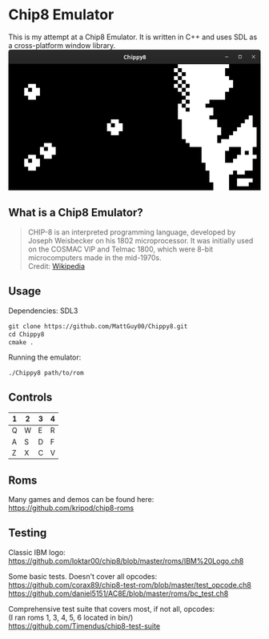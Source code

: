 # Chip8 Emulator
This is my attempt at a Chip8 Emulator. It is written in C++ and uses SDL as a cross-platform window library.
![](https://github.com/MattGuy00/Chippy8/blob/main/Trip8.png)

## What is a Chip8 Emulator?
> CHIP-8 is an interpreted programming language, developed by Joseph Weisbecker on his 1802 microprocessor. It was initially used on the COSMAC VIP and Telmac 1800, which were 8-bit microcomputers made in the mid-1970s.
<br>Credit: [Wikipedia](https://en.wikipedia.org/wiki/Chip-8)

## Usage
Dependencies: SDL3
```
git clone https://github.com/MattGuy00/Chippy8.git
cd Chippy8
cmake .
```

Running the emulator:
```
./Chippy8 path/to/rom
```

## Controls
| 1 | 2 | 3 | 4 |
|---|---|---|---|
| Q | W | E | R |
| A | S | D | F |
| Z | X | C | V |

## Roms
Many games and demos can be found here:
https://github.com/kripod/chip8-roms


## Testing
Classic IBM logo: <br>
https://github.com/loktar00/chip8/blob/master/roms/IBM%20Logo.ch8

Some basic tests. Doesn't cover all opcodes: <br>
https://github.com/corax89/chip8-test-rom/blob/master/test_opcode.ch8 <br>
https://github.com/daniel5151/AC8E/blob/master/roms/bc_test.ch8

Comprehensive test suite that covers most, if not all, opcodes: <br>
(I ran roms 1, 3, 4, 5, 6 located in bin/) <br>
https://github.com/Timendus/chip8-test-suite
